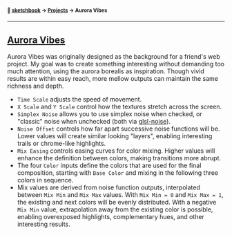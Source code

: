 #### <sup>:notebook: [sketchbook](https://github.com/flatpickles/sketchbook-v1) → [Projects](../) → Aurora Vibes</sup>

---

## [Aurora Vibes](https://sketchbook.flatpickles.com/#aurora-vibes)

Aurora Vibes was originally designed as the background for a friend's web project. My goal was to create something interesting without demanding too much attention, using the aurora borealis as inspiration. Though vivid results are within easy reach, more mellow outputs can maintain the same richness and depth.

-   `Time Scale` adjusts the speed of movement.
-   `X Scale` and `Y Scale` control how the textures stretch across the screen.
-   `Simplex Noise` allows you to use simplex noise when checked, or "classic" noise when unchecked (both via [glsl-noise](https://github.com/hughsk/glsl-noise)).
-   `Noise Offset` controls how far apart successive noise functions will be. Lower values will create similar looking "layers", enabling interesting trails or chrome-like highlights.
-   `Mix Easing` controls easing curves for color mixing. Higher values will enhance the definition between colors, making transitions more abrupt.
-   The four `Color` inputs define the colors that are used for the final composition, starting with `Base Color` and mixing in the following three colors in sequence.
-   Mix values are derived from noise function outputs, interpolated between `Mix Min` and `Mix Max` values. With `Mix Min = 0` and `Mix Max = 1`, the existing and next colors will be evenly distributed. With a negative `Mix Min` value, extrapolation away from the existing color is possible, enabling overexposed highlights, complementary hues, and other interesting results.
